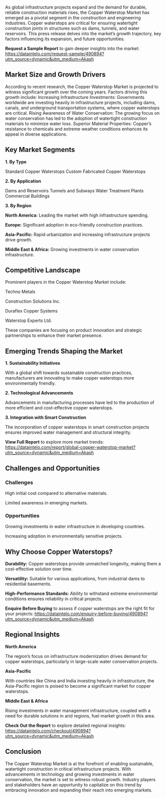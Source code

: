 As global infrastructure projects expand and the demand for durable, reliable construction materials rises, the Copper Waterstop Market has emerged as a pivotal segment in the construction and engineering industries. Copper waterstops are critical for ensuring watertight construction joints in structures such as dams, tunnels, and water reservoirs. This press release delves into the market’s growth trajectory, key factors influencing its expansion, and future opportunities.

**Request a Sample Report** to gain deeper insights into the market: https://dataintelo.com/request-sample/490894?utm_source=dynamic&utm_medium=Akash

## Market Size and Growth Drivers

According to recent research, the Copper Waterstop Market is projected to witness significant growth over the coming years. Factors driving this growth include:
Increasing Infrastructure Investments: Governments worldwide are investing heavily in infrastructure projects, including dams, canals, and underground transportation systems, where copper waterstops are critical.
Rising Awareness of Water Conservation: The growing focus on water conservation has led to the adoption of watertight construction materials to minimize water loss.
Superior Material Properties: Copper’s resistance to chemicals and extreme weather conditions enhances its appeal in diverse applications.

## Key Market Segments

**1. By Type**

Standard Copper Waterstops
Custom Fabricated Copper Waterstops

**2. By Application**

Dams and Reservoirs
Tunnels and Subways
Water Treatment Plants
Commercial Buildings

**3. By Region**

**North America:** Leading the market with high infrastructure spending.

**Europe:** Significant adoption in eco-friendly construction practices.

**Asia-Pacific:** Rapid urbanization and increasing infrastructure projects drive growth.

**Middle East & Africa:** Growing investments in water conservation infrastructure.


## Competitive Landscape

Prominent players in the Copper Waterstop Market include:

Techno Metals

Construction Solutions Inc.

Duraflex Copper Systems

Waterstop Experts Ltd.

These companies are focusing on product innovation and strategic partnerships to enhance their market presence.

## Emerging Trends Shaping the Market

**1. Sustainability Initiatives**

With a global shift towards sustainable construction practices, manufacturers are innovating to make copper waterstops more environmentally friendly.

**2. Technological Advancements**

Advancements in manufacturing processes have led to the production of more efficient and cost-effective copper waterstops.

**3. Integration with Smart Construction**

The incorporation of copper waterstops in smart construction projects ensures improved water management and structural integrity.

**View Full Report** to explore more market trends: https://dataintelo.com/report/global-copper-waterstop-market?utm_source=dynamic&utm_medium=Akash

## Challenges and Opportunities

### Challenges

High initial cost compared to alternative materials.

Limited awareness in emerging markets.

### Opportunities

Growing investments in water infrastructure in developing countries.

Increasing adoption in environmentally sensitive projects.

## Why Choose Copper Waterstops?

**Durability:** Copper waterstops provide unmatched longevity, making them a cost-effective solution over time.

**Versatility:** Suitable for various applications, from industrial dams to residential basements.

**High-Performance Standards:** Ability to withstand extreme environmental conditions ensures reliability in critical projects.

**Enquire Before Buying** to assess if copper waterstops are the right fit for your projects: https://dataintelo.com/enquiry-before-buying/490894?utm_source=dynamic&utm_medium=Akash

## Regional Insights

**North America**

The region’s focus on infrastructure modernization drives demand for copper waterstops, particularly in large-scale water conservation projects.

**Asia-Pacific**

With countries like China and India investing heavily in infrastructure, the Asia-Pacific region is poised to become a significant market for copper waterstops.

**Middle East & Africa**

Rising investments in water management infrastructure, coupled with a need for durable solutions in arid regions, fuel market growth in this area.

**Check Out the Report** to explore detailed regional insights: https://dataintelo.com/checkout/490894?utm_source=dynamic&utm_medium=Akash

## Conclusion

The Copper Waterstop Market is at the forefront of enabling sustainable, watertight construction in critical infrastructure projects. With advancements in technology and growing investments in water conservation, the market is set to witness robust growth. Industry players and stakeholders have an opportunity to capitalize on this trend by embracing innovation and expanding their reach into emerging markets.
